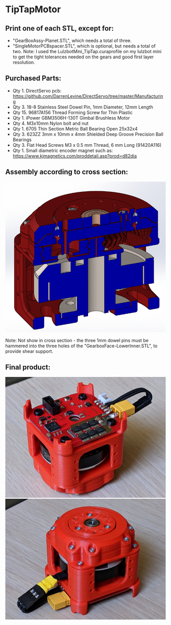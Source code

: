 # TipTapMotor

## Print one of each STL, except for:
* "GearBoxAssy-Planet.STL", which needs a total of three.
* "SingleMotorPCBspacer.STL", which is optional, but needs a total of two.
Note: I used the LulzbotMini_TipTap.curaprofile on my lulzbot mini to get the tight tolerances needed on the gears and good first layer resolution.

## Purchased Parts:
* Qty 1. DirectServo pcb: https://github.com/DarrenLevine/DirectServo/tree/master/Manufacturing
* Qty 3. 18-8 Stainless Steel Dowel Pin, 1mm Diameter, 12mm Length
* Qty 15. 96817A156 Thread Forming Screw for Thin Plastic
* Qty 1. iPower GBM3506H-130T Gimbal Brushless Motor
* Qty 4. M3x10mm Nylon bolt and nut
* Qty 1. 6705 Thin Section Metric Ball Bearing Open 25x32x4
* Qty 3. 623ZZ 3mm x 10mm x 4mm Shielded Deep Groove Precision Ball Bearings
* Qty 3. Flat Head Screws M3 x 0.5 mm Thread, 6 mm Long (91420A116)
* Qty 1. Small diametric encoder magnet such as: https://www.kjmagnetics.com/proddetail.asp?prod=d82dia

## Assembly according to cross section:
![](cross_section.jpg)

Note: Not show in cross section - the three 1mm dowel pins must be hammered into the three holes of the "GearboxFace-LowerInner.STL", to provide shear support.

## Final product:
![](iso1.jpg)
![](iso2.jpg)
